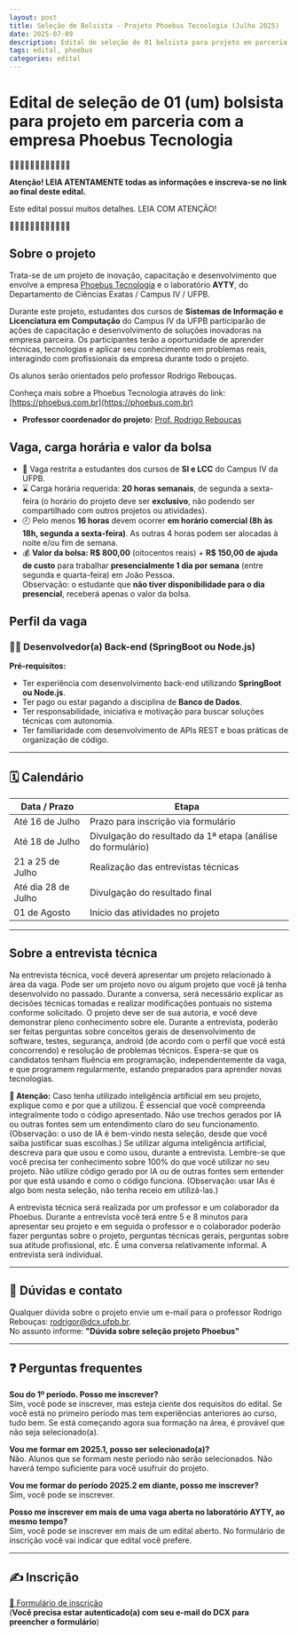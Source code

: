 ```yaml
---
layout: post
title: Seleção de Bolsista - Projeto Phoebus Tecnologia (Julho 2025)
date: 2025-07-09
description: Edital de seleção de 01 bolsista para projeto em parceria com a empresa Phoebus Tecnologia.
tags: edital, phoebus
categories: edital
---
```


# Edital de seleção de 01 (um) bolsista para projeto em parceria com a empresa Phoebus Tecnologia

🚨🚨🚨🚨🚨🚨🚨🚨🚨🚨🚨🚨 

**Atenção! LEIA ATENTAMENTE todas as informações e inscreva-se no link
ao final deste edital.**

Este edital possui muitos detalhes. LEIA COM ATENÇÃO!

🚨🚨🚨🚨🚨🚨🚨🚨🚨🚨🚨🚨 

## Sobre o projeto

Trata-se de um projeto de inovação, capacitação e desenvolvimento que envolve a empresa [Phoebus Tecnologia](https://phoebus.com.br) e o laboratório **AYTY**, do Departamento de Ciências Exatas / Campus IV / UFPB.

Durante este projeto, estudantes dos cursos de **Sistemas de Informação e Licenciatura em Computação** do Campus IV da UFPB participarão de ações de capacitação e desenvolvimento de soluções inovadoras na empresa parceira. Os participantes terão a oportunidade de aprender técnicas, tecnologias e aplicar seu conhecimento em problemas reais, interagindo com profissionais da empresa durante todo o projeto.

Os alunos serão orientados pelo professor Rodrigo Rebouças.

Conheça mais sobre a Phoebus Tecnologia através do link: [https://phoebus.com.br](https://phoebus.com.br)

* **Professor coordenador do projeto:** [Prof. Rodrigo Rebouças](/equipe/professores/rodrigor/)

## Vaga, carga horária e valor da bolsa

- 🎯 Vaga restrita a estudantes dos cursos de **SI e LCC** do Campus IV da UFPB.
- ⌛️ Carga horária requerida: **20 horas semanais**, de segunda a sexta-feira (o horário do projeto deve ser **exclusivo**, não podendo ser compartilhado com outros projetos ou atividades).
- 🕗 Pelo menos **16 horas** devem ocorrer **em horário comercial (8h às 18h, segunda a sexta-feira)**. As outras 4 horas podem ser alocadas à noite e/ou fim de semana.
- 💰 **Valor da bolsa: R$ 800,00** (oitocentos reais) + **R$ 150,00 de ajuda de custo** para trabalhar **presencialmente 1 dia por semana** (entre segunda e quarta-feira) em João Pessoa.  
  Observação: o estudante que **não tiver disponibilidade para o dia presencial**, receberá apenas o valor da bolsa.

## Perfil da vaga

### 🧑‍💻 Desenvolvedor(a) Back-end (SpringBoot ou Node.js)

**Pré-requisitos:**

- Ter experiência com desenvolvimento back-end utilizando **SpringBoot ou Node.js**.
- Ter pago ou estar pagando a disciplina de **Banco de Dados**.
- Ter responsabilidade, iniciativa e motivação para buscar soluções técnicas com autonomia.
- Ter familiaridade com desenvolvimento de APIs REST e boas práticas de organização de código.

---

## 🗓️ Calendário

| Data / Prazo             | Etapa                                                                 |
|--------------------------|-----------------------------------------------------------------------|
| Até 16 de Julho          | Prazo para inscrição via formulário                                   |
| Até 18 de Julho          | Divulgação do resultado da 1ª etapa (análise do formulário)           |
| 21 a 25 de Julho         | Realização das entrevistas técnicas                                   |
| Até dia 28 de Julho      | Divulgação do resultado final     |
| 01 de Agosto             | Início das atividades no projeto                                      |

---

## Sobre a entrevista técnica

Na entrevista técnica, você deverá apresentar um projeto relacionado à área da vaga. Pode ser um projeto novo ou algum projeto que você já tenha desenvolvido no passado. Durante a conversa, será necessário explicar as decisões técnicas tomadas e realizar modificações pontuais no sistema conforme solicitado. O projeto deve ser de sua autoria, e você deve demonstrar pleno conhecimento sobre ele. Durante a entrevista, poderão ser feitas perguntas sobre conceitos gerais de desenvolvimento de software, testes, segurança, android (de acordo com o perfil que você está concorrendo) e resolução de problemas técnicos. Espera-se que os candidatos tenham fluência em programação, independentemente da vaga, e que programem regularmente, estando preparados para aprender novas tecnologias.

**🚨 Atenção:** Caso tenha utilizado inteligência artificial em seu projeto, explique como e por que a utilizou. É essencial que você compreenda integralmente todo o código apresentado. Não use trechos gerados por IA ou outras fontes sem um entendimento claro do seu funcionamento. (Observação: o uso de IA é bem-vindo nesta seleção, desde que você saiba justificar suas escolhas.) Se utilizar alguma inteligência artificial, descreva para que usou e como usou, durante a entrevista. Lembre-se que você precisa ter conhecimento sobre 100% do que você utilizar no seu projeto. Não utilize código gerado por IA ou de outras fontes sem entender por que está usando e como o código funciona. (Observação: usar IAs é algo bom nesta seleção, não tenha receio em utilizá-las.)

A entrevista técnica será realizada por um professor e um colaborador da Phoebus. Durante a entrevista você terá entre 5 e 8 minutos para apresentar seu projeto e em seguida o professor e o colaborador poderão fazer perguntas sobre o projeto, perguntas técnicas gerais, perguntas sobre sua atitude profissional, etc. É uma conversa relativamente informal. A entrevista será individual.

---

## 📧 Dúvidas e contato

Qualquer dúvida sobre o projeto envie um e-mail para o professor Rodrigo Rebouças: [rodrigor@dcx.ufpb.br](mailto:rodrigor@dcx.ufpb.br).  
No assunto informe: **"Dúvida sobre seleção projeto Phoebus"**

---

## ❓ Perguntas frequentes

**Sou do 1º período. Posso me inscrever?**  
Sim, você pode se inscrever, mas esteja ciente dos requisitos do edital. Se você está no primeiro período mas tem experiências anteriores ao curso, tudo bem. Se está começando agora sua formação na área, é provável que não seja selecionado(a).

**Vou me formar em 2025.1, posso ser selecionado(a)?**  
Não. Alunos que se formam neste período não serão selecionados. Não haverá tempo suficiente para você usufruir do projeto.

**Vou me formar do período 2025.2 em diante, posso me inscrever?**  
Sim, você pode se inscrever.

**Posso me inscrever em mais de uma vaga aberta no laboratório AYTY, ao mesmo tempo?**  
Sim, você pode se inscrever em mais de um edital aberto. No formulário de inscrição você vai indicar que edital você prefere.

---

## ✍️ Inscrição

[🔗 Formulário de inscrição](https://forms.gle/jCUYASQh3aBnwo2X8)  
(**Você precisa estar autenticado(a) com seu e-mail do DCX para preencher o formulário**)